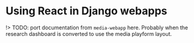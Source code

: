 # Using React in Django webapps

!> TODO: port documentation from ``media-webapp`` here. Probably when the
research dashboard is converted to use the media playform layout.
